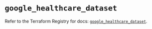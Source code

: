 # `google_healthcare_dataset`

Refer to the Terraform Registry for docs: [`google_healthcare_dataset`](https://registry.terraform.io/providers/drfaust92/google/4.16.4/docs/resources/healthcare_dataset).
